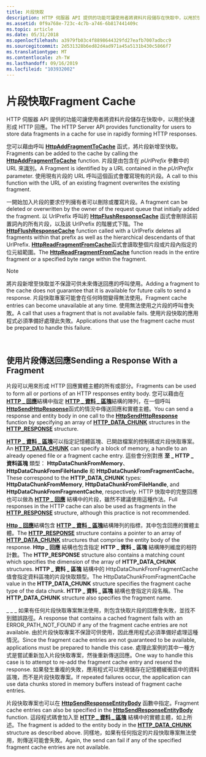 ```yaml
---
title: 片段快取
description: HTTP 伺服器 API 提供的功能可讓使用者將資料片段儲存在快取中，以用於快速形成 HTTP 回應。
ms.assetid: 0f9a768e-723c-4c7b-a746-6b817441409c
ms.topic: article
ms.date: 05/31/2018
ms.openlocfilehash: a3979fb03c4f8898644329fd27eafb7007adbcc9
ms.sourcegitcommit: 2d531328b6ed82d4ad971a45a5131b430c5866f7
ms.translationtype: MT
ms.contentlocale: zh-TW
ms.lasthandoff: 09/16/2019
ms.locfileid: "103932002"
---
```

# <a name="fragment-cache"></a><span data-ttu-id="95c3f-103">片段快取</span><span class="sxs-lookup"><span data-stu-id="95c3f-103">Fragment Cache</span></span>

<span data-ttu-id="95c3f-104">HTTP 伺服器 API 提供的功能可讓使用者將資料片段儲存在快取中，以用於快速形成 HTTP 回應。</span><span class="sxs-lookup"><span data-stu-id="95c3f-104">The HTTP Server API provides functionality for users to store data fragments in a cache for use in rapidly forming HTTP responses.</span></span>

<span data-ttu-id="95c3f-105">您可以藉由呼叫 [**HttpAddFragmentToCache**](/windows/desktop/api/Http/nf-http-httpaddfragmenttocache) 函式，將片段新增至快取。</span><span class="sxs-lookup"><span data-stu-id="95c3f-105">Fragments can be added to the cache by calling the [**HttpAddFragmentToCache**](/windows/desktop/api/Http/nf-http-httpaddfragmenttocache) function.</span></span> <span data-ttu-id="95c3f-106">片段是由包含在 *pUrlPrefix* 參數中的 URL 來識別。</span><span class="sxs-lookup"><span data-stu-id="95c3f-106">A Fragment is identified by a URL contained in the *pUrlPrefix* parameter.</span></span> <span data-ttu-id="95c3f-107">使用現有片段的 URL 呼叫這個函式會覆寫現有的片段。</span><span class="sxs-lookup"><span data-stu-id="95c3f-107">A call to this function with the URL of an existing fragment overwrites the existing fragment.</span></span>

<span data-ttu-id="95c3f-108">一開始加入片段的要求佇列擁有者可以刪除或覆寫片段。</span><span class="sxs-lookup"><span data-stu-id="95c3f-108">A fragment can be deleted or overwritten by the owner of the request queue that initially added the fragment.</span></span> <span data-ttu-id="95c3f-109">以 UrlPrefix 呼叫的 [**HttpFlushResponseCache**](/windows/desktop/api/Http/nf-http-httpflushresponsecache) 函式會刪除該前置詞內的所有片段，以及該 UrlPrefix 的階層式下階。</span><span class="sxs-lookup"><span data-stu-id="95c3f-109">The [**HttpFlushResponseCache**](/windows/desktop/api/Http/nf-http-httpflushresponsecache) function called with a UrlPrefix deletes all fragments within that prefix as well as the hierarchical descendants of that UrlPrefix.</span></span> <span data-ttu-id="95c3f-110">[**HttpReadFragmentFromCache**](/windows/desktop/api/Http/nf-http-httpreadfragmentfromcache)函式會讀取整個片段或片段內指定的位元組範圍。</span><span class="sxs-lookup"><span data-stu-id="95c3f-110">The [**HttpReadFragmentFromCache**](/windows/desktop/api/Http/nf-http-httpreadfragmentfromcache) function reads in the entire fragment or a specified byte range within the fragment.</span></span>

> [!Note]  
> <span data-ttu-id="95c3f-111">將片段新增至快取並不保證可供未來傳送回應的呼叫使用。</span><span class="sxs-lookup"><span data-stu-id="95c3f-111">Adding a fragment to the cache does not guarantee that it is available for future calls to send a response.</span></span> <span data-ttu-id="95c3f-112">片段快取專案可能會在任何時間變得無法使用。</span><span class="sxs-lookup"><span data-stu-id="95c3f-112">Fragment cache entries can become unavailable at any time.</span></span> <span data-ttu-id="95c3f-113">使用無法使用之片段的呼叫會失敗。</span><span class="sxs-lookup"><span data-stu-id="95c3f-113">A call that uses a fragment that is not available fails.</span></span> <span data-ttu-id="95c3f-114">使用片段快取的應用程式必須準備好處理此失敗。</span><span class="sxs-lookup"><span data-stu-id="95c3f-114">Applications that use the fragment cache must be prepared to handle this failure.</span></span>

 

## <a name="sending-a-response-with-a-fragment"></a><span data-ttu-id="95c3f-115">使用片段傳送回應</span><span class="sxs-lookup"><span data-stu-id="95c3f-115">Sending a Response With a Fragment</span></span>

<span data-ttu-id="95c3f-116">片段可以用來形成 HTTP 回應實體主體的所有或部分。</span><span class="sxs-lookup"><span data-stu-id="95c3f-116">Fragments can be used to form all or portions of an HTTP responses entity body.</span></span> <span data-ttu-id="95c3f-117">您可以藉由在 [**HTTP \_ 回應**](http-response.md)結構中指定 [**HTTP \_ 資料 \_ 區塊**](/windows/desktop/api/Http/ns-http-http_data_chunk)結構的陣列，在一個呼叫 [**HttpSendHttpResponse**](/windows/desktop/api/Http/nf-http-httpsendhttpresponse)函式的情況中傳送回應和實體主體。</span><span class="sxs-lookup"><span data-stu-id="95c3f-117">You can send a response and entity body in one call to the [**HttpSendHttpResponse**](/windows/desktop/api/Http/nf-http-httpsendhttpresponse) function by specifying an array of [**HTTP\_DATA\_CHUNK**](/windows/desktop/api/Http/ns-http-http_data_chunk) structures in the [**HTTP\_RESPONSE**](http-response.md) structure.</span></span>

<span data-ttu-id="95c3f-118">[**HTTP \_ 資料 \_ 區塊**](/windows/desktop/api/Http/ns-http-http_data_chunk)可以指定記憶體區塊、已開啟檔案的控制碼或片段快取專案。</span><span class="sxs-lookup"><span data-stu-id="95c3f-118">An [**HTTP\_DATA\_CHUNK**](/windows/desktop/api/Http/ns-http-http_data_chunk) can specify a block of memory, a handle to an already opened file or a fragment cache entry.</span></span> <span data-ttu-id="95c3f-119">這些會分別對應 **至 \_ HTTP \_ 資料區塊** 類型： **HttpDataChunkFromMemory**、 **HttpDataChunkFromFileHandle** 和 **HttpDataChunkFromFragmentCache**。</span><span class="sxs-lookup"><span data-stu-id="95c3f-119">These correspond to the **HTTP\_DATA\_CHUNK** types: **HttpDataChunkFromMemory**, **HttpDataChunkFromFileHandle**, and **HttpDataChunkFromFragmentCache**, respectively.</span></span> <span data-ttu-id="95c3f-120">HTTP 快取中的完整回應也可以做為 [**HTTP \_ 回應**](http-response.md) 結構中的片段，雖然不建議使用這種作法。</span><span class="sxs-lookup"><span data-stu-id="95c3f-120">Full responses in the HTTP cache can also be used as fragments in the [**HTTP\_RESPONSE**](http-response.md) structure, although this practice is not recommended.</span></span>

<span data-ttu-id="95c3f-121">[**Http \_ 回應**](http-response.md)結構包含 [**HTTP \_ 資料 \_ 區塊**](/windows/desktop/api/Http/ns-http-http_data_chunk)結構陣列的指標，其中包含回應的實體主體。</span><span class="sxs-lookup"><span data-stu-id="95c3f-121">The [**HTTP\_RESPONSE**](http-response.md) structure contains a pointer to an array of [**HTTP\_DATA\_CHUNK**](/windows/desktop/api/Http/ns-http-http_data_chunk) structures that comprise the entity body of the response.</span></span> <span data-ttu-id="95c3f-122">**Http \_ 回應** 結構也包含指定 **HTTP \_ 資料 \_ 區塊** 結構陣列維度的相符計數。</span><span class="sxs-lookup"><span data-stu-id="95c3f-122">The **HTTP\_RESPONSE** structure also contains a matching count which specifies the dimension of the array of **HTTP\_DATA\_CHUNK** structures.</span></span> <span data-ttu-id="95c3f-123">**HTTP \_ 資料 \_ 區塊** 結構中的 HttpDataChunkFromFragmentCache 值會指定資料區塊的片段快取類型。</span><span class="sxs-lookup"><span data-stu-id="95c3f-123">The HttpDataChunkFromFragmentCache value in the **HTTP\_DATA\_CHUNK** structure specifies the fragment cache type of the data chunk.</span></span> <span data-ttu-id="95c3f-124">**HTTP \_ 資料 \_ 區塊** 結構也會指定片段名稱。</span><span class="sxs-lookup"><span data-stu-id="95c3f-124">The **HTTP\_DATA\_CHUNK** structure also specifies the fragment name.</span></span>

<span data-ttu-id="95c3f-125">\_ \_ \_ 如果有任何片段快取專案無法使用，則包含快取片段的回應會失敗，並找不到錯誤路徑。</span><span class="sxs-lookup"><span data-stu-id="95c3f-125">A response that contains a cached fragment fails with an ERROR\_PATH\_NOT\_FOUND if any of the fragment cache entries are not available.</span></span> <span data-ttu-id="95c3f-126">由於片段快取專案不保證可供使用，因此應用程式必須準備好處理這種情況。</span><span class="sxs-lookup"><span data-stu-id="95c3f-126">Since the fragment cache entries are not guaranteed to be available, applications must be prepared to handle this case.</span></span> <span data-ttu-id="95c3f-127">處理此案例的其中一種方式是嘗試重新加入片段快取專案，然後重新傳送回應。</span><span class="sxs-lookup"><span data-stu-id="95c3f-127">One way to handle this case is to attempt to re-add the fragment cache entry and resend the response.</span></span> <span data-ttu-id="95c3f-128">如果發生重複的失敗，應用程式可以使用儲存在記憶體緩衝區中的資料區塊，而不是片段快取專案。</span><span class="sxs-lookup"><span data-stu-id="95c3f-128">If repeated failures occur, the application can use data chunks stored in memory buffers instead of fragment cache entries.</span></span>

<span data-ttu-id="95c3f-129">片段快取專案也可以在 [**HttpSendResponseEntityBody**](/windows/desktop/api/Http/nf-http-httpsendresponseentitybody) 函數中指定。</span><span class="sxs-lookup"><span data-stu-id="95c3f-129">Fragment cache entries can also be specified in the [**HttpSendResponseEntityBody**](/windows/desktop/api/Http/nf-http-httpsendresponseentitybody) function.</span></span> <span data-ttu-id="95c3f-130">這段程式碼會加入至 [**HTTP \_ 資料 \_ 區塊**](/windows/desktop/api/Http/ns-http-http_data_chunk) 結構中的實體主體，如上所述。</span><span class="sxs-lookup"><span data-stu-id="95c3f-130">The fragment is added to the entity body in the [**HTTP\_DATA\_CHUNK**](/windows/desktop/api/Http/ns-http-http_data_chunk) structure as described above.</span></span> <span data-ttu-id="95c3f-131">同樣地，如果有任何指定的片段快取專案無法使用，則傳送可能會失敗。</span><span class="sxs-lookup"><span data-stu-id="95c3f-131">Again, the send can fail if any of the specified fragment cache entries are not available.</span></span>

 

 




